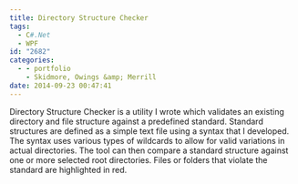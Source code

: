 ```yaml
---
title: Directory Structure Checker
tags:
  - C#.Net
  - WPF
id: "2682"
categories:
  - - portfolio
    - Skidmore, Owings &amp; Merrill
date: 2014-09-23 00:47:41
---
```


Directory Structure Checker is a utility I wrote which validates an existing directory and file structure against a predefined standard. Standard structures are defined as a simple text file using a syntax that I developed. The syntax uses various types of wildcards to allow for valid variations in actual directories. The tool can then compare a standard structure against one or more selected root directories. Files or folders that violate the standard are highlighted in red.
